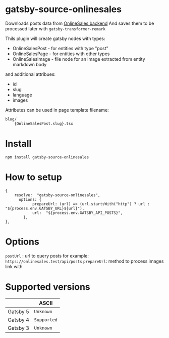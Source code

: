 # gatsby-source-onlinesales

Downloads posts data from [OnlineSales backend](https://github.com/peterliapin/onlinesales.core) And saves them to be processed later with `gatsby-transformer-remark`

Thils plugin will create gatsby nodes with types:

- OnlineSalesPost - for entities with type "post"
- OnlineSalesPage - for entities with other types
- OnlineSalesImage - file node for an image extracted from entity markdown body

and additional attribues:

- id
- slug
- language
- images

Attributes can be used in page template filename:

    blog/
    	{OnlineSalesPost.slug}.tsx

# Install

    npm install gatsby-source-onlinesales

# How to setup

    {
    	resolve:  "gatsby-source-onlinesales",
    	  options: {
    			prepareUrl: (url) => (url.startsWith("http") ? url : "${process.env.GATSBY_URL}${url}"),
    			url:  "${process.env.GATSBY_API_POSTS}",
    		},
    },

# Options

`postUrl` : url to query posts for example: `https://onlinesales.test/api/posts`
`prepareUrl`: method to process images link with

# Supported versions

|          | ASCII       |
| -------- | ----------- |
| Gatsby 5 | `Unknown`   |
| Gatsby 4 | `Supported` |
| Gatsby 3 | `Unknown`   |
